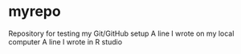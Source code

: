# myrepo
Repository for testing my Git/GitHub setup
A line I wrote on my local computer 
A line I wrote in R studio